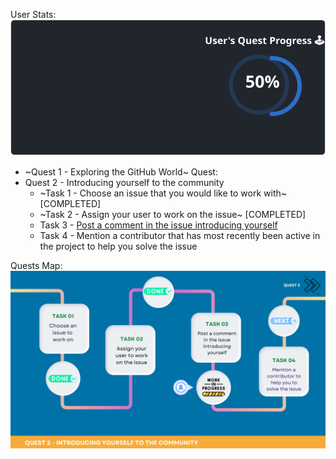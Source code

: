 
  User Stats:<br>
  ![User Draft Stats](/userCards/draft.svg?)

  
  - ~Quest 1 - Exploring the GitHub World~
Quest:
  - Quest 2 - Introducing yourself to the community
    - ~Task 1 - Choose an issue that you would like to work with~ [COMPLETED]
    - ~Task 2 - Assign your user to work on the issue~ [COMPLETED]
    - Task 3 - [Post a comment in the issue introducing yourself](https://github.com/caiton1/OSS-Doorway/issues/108)
    - Task 4 - Mention a contributor that has most recently been active in the project to help you solve the issue

Quests Map:
![Quest Map](/map/Q2T3.png)